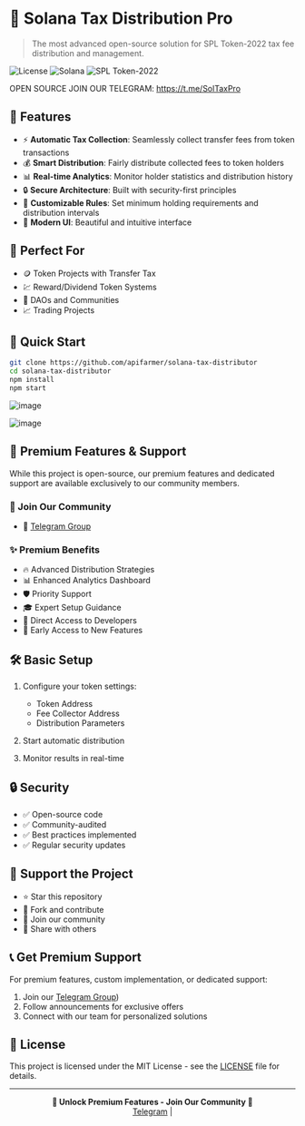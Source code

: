 # 🚀 Solana Tax Distribution Pro

> The most advanced open-source solution for SPL Token-2022 tax fee distribution and management.

![License](https://img.shields.io/badge/license-MIT-blue.svg)
![Solana](https://img.shields.io/badge/Solana-Compatible-purple.svg)
![SPL Token-2022](https://img.shields.io/badge/SPL%20Token--2022-Ready-green.svg)

OPEN SOURCE JOIN OUR TELEGRAM: https://t.me/SolTaxPro

## 🌟 Features

- ⚡️ **Automatic Tax Collection**: Seamlessly collect transfer fees from token transactions
- 💰 **Smart Distribution**: Fairly distribute collected fees to token holders
- 📊 **Real-time Analytics**: Monitor holder statistics and distribution history
- 🔒 **Secure Architecture**: Built with security-first principles
- 🎯 **Customizable Rules**: Set minimum holding requirements and distribution intervals
- 📱 **Modern UI**: Beautiful and intuitive interface

## 🎯 Perfect For

- 🪙 Token Projects with Transfer Tax
- 💹 Reward/Dividend Token Systems
- 🏢 DAOs and Communities
- 📈 Trading Projects

## 🚀 Quick Start

```bash
git clone https://github.com/apifarmer/solana-tax-distributor
cd solana-tax-distributor
npm install
npm start
```

![image](https://github.com/user-attachments/assets/1bed25ee-f256-4caa-a4b3-d10dece0e4a8)

![image](https://github.com/user-attachments/assets/daaf8180-8a84-4e2a-8565-e5ad84e6fbc7)


## 💎 Premium Features & Support

While this project is open-source, our premium features and dedicated support are available exclusively to our community members.

### 🌟 Join Our Community

- 💬 [Telegram Group](https://t.me/SolTaxPro)


### ✨ Premium Benefits

- 🔥 Advanced Distribution Strategies
- 📊 Enhanced Analytics Dashboard
- 🛡️ Priority Support
- 🎓 Expert Setup Guidance
- 🤝 Direct Access to Developers
- 🚀 Early Access to New Features

## 🛠️ Basic Setup

1. Configure your token settings:
   - Token Address
   - Fee Collector Address
   - Distribution Parameters

2. Start automatic distribution
3. Monitor results in real-time

## 🔒 Security

- ✅ Open-source code
- ✅ Community-audited
- ✅ Best practices implemented
- ✅ Regular security updates

## 🤝 Support the Project

- ⭐️ Star this repository
- 🔄 Fork and contribute
- 💬 Join our community
- 🎯 Share with others

## 📞 Get Premium Support

For premium features, custom implementation, or dedicated support:

1. Join our [Telegram Group]((https://t.me/SolTaxPro)))
2. Follow announcements for exclusive offers
3. Connect with our team for personalized solutions

## 📜 License

This project is licensed under the MIT License - see the [LICENSE](LICENSE) file for details.

---

<p align="center">
  <b>🌟 Unlock Premium Features - Join Our Community 🌟</b><br>
  <a href="https://t.me/SolonaTax">Telegram</a> |
 
</p> 
